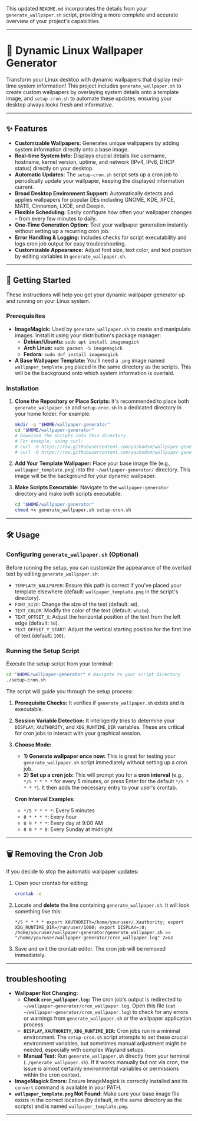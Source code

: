 This updated `README.md` incorporates the details from your `generate_wallpaper.sh` script, providing a more complete and accurate overview of your project's capabilities.

---

# 🌄 Dynamic Linux Wallpaper Generator

Transform your Linux desktop with dynamic wallpapers that display real-time system information! This project includes `generate_wallpaper.sh` to create custom wallpapers by overlaying system details onto a template image, and `setup-cron.sh` to automate these updates, ensuring your desktop always looks fresh and informative.

---

## ✨ Features

* **Customizable Wallpapers:** Generates unique wallpapers by adding system information directly onto a base image.
* **Real-time System Info:** Displays crucial details like username, hostname, kernel version, uptime, and network (IPv4, IPv6, DHCP status) directly on your desktop.
* **Automatic Updates:** The `setup-cron.sh` script sets up a cron job to periodically update your wallpaper, keeping the displayed information current.
* **Broad Desktop Environment Support:** Automatically detects and applies wallpapers for popular DEs including GNOME, KDE, XFCE, MATE, Cinnamon, LXDE, and Deepin.
* **Flexible Scheduling:** Easily configure how often your wallpaper changes – from every few minutes to daily.
* **One-Time Generation Option:** Test your wallpaper generation instantly without setting up a recurring cron job.
* **Error Handling & Logging:** Includes checks for script executability and logs cron job output for easy troubleshooting.
* **Customizable Appearance:** Adjust font size, text color, and text position by editing variables in `generate_wallpaper.sh`.

---

## 🚀 Getting Started

These instructions will help you get your dynamic wallpaper generator up and running on your Linux system.

### Prerequisites

* **ImageMagick:** Used by `generate_wallpaper.sh` to create and manipulate images. Install it using your distribution's package manager:
    * **Debian/Ubuntu:** `sudo apt install imagemagick`
    * **Arch Linux:** `sudo pacman -S imagemagick`
    * **Fedora:** `sudo dnf install imagemagick`
* **A Base Wallpaper Template:** You'll need a `.png` image named `wallpaper_template.png` placed in the same directory as the scripts. This will be the background onto which system information is overlaid.

### Installation

1.  **Clone the Repository or Place Scripts:**
    It's recommended to place both `generate_wallpaper.sh` and `setup-cron.sh` in a dedicated directory in your home folder. For example:

    ```bash
    mkdir -p "$HOME/wallpaper-generator"
    cd "$HOME/wallpaper-generator"
    # Download the scripts into this directory
    # For example, using curl:
    # curl -O https://raw.githubusercontent.com/yashodsm/wallpaper-generator-linux/main/generate_wallpaper.sh
    # curl -O https://raw.githubusercontent.com/yashodsm/wallpaper-generator-linux/main/setup-cron.sh
    ```

2.  **Add Your Template Wallpaper:**
    Place your base image file (e.g., `wallpaper_template.png`) into the `~/wallpaper-generator/` directory. This image will be the background for your dynamic wallpaper.

3.  **Make Scripts Executable:**
    Navigate to the `wallpaper-generator` directory and make both scripts executable:

    ```bash
    cd "$HOME/wallpaper-generator"
    chmod +x generate_wallpaper.sh setup-cron.sh
    ```

---

## 🛠️ Usage

### Configuring `generate_wallpaper.sh` (Optional)

Before running the setup, you can customize the appearance of the overlaid text by editing `generate_wallpaper.sh`:

* `TEMPLATE_WALLPAPER`: Ensure this path is correct if you've placed your template elsewhere (default: `wallpaper_template.png` in the script's directory).
* `FONT_SIZE`: Change the size of the text (default: `40`).
* `TEXT_COLOR`: Modify the color of the text (default: `white`).
* `TEXT_OFFSET_X`: Adjust the horizontal position of the text from the left edge (default: `50`).
* `TEXT_OFFSET_Y_START`: Adjust the vertical starting position for the first line of text (default: `100`).

### Running the Setup Script

Execute the setup script from your terminal:

```bash
cd "$HOME/wallpaper-generator" # Navigate to your script directory
./setup-cron.sh
```

The script will guide you through the setup process:

1.  **Prerequisite Checks:** It verifies if `generate_wallpaper.sh` exists and is executable.
2.  **Session Variable Detection:** It intelligently tries to determine your `DISPLAY`, `XAUTHORITY`, and `XDG_RUNTIME_DIR` variables. These are critical for cron jobs to interact with your graphical session.
3.  **Choose Mode:**
    * **1) Generate wallpaper once now:** This is great for testing your `generate_wallpaper.sh` script immediately without setting up a cron job.
    * **2) Set up a cron job:** This will prompt you for a **cron interval** (e.g., `*/5 * * * *` for every 5 minutes, or press Enter for the default `*/5 * * * *`). It then adds the necessary entry to your user's crontab.

    **Cron Interval Examples:**
    * `*/5 * * * *`: Every 5 minutes
    * `0 * * * *`: Every hour
    * `0 9 * * *`: Every day at 9:00 AM
    * `0 0 * * 0`: Every Sunday at midnight

---

## 🗑️ Removing the Cron Job

If you decide to stop the automatic wallpaper updates:

1.  Open your crontab for editing:
    ```bash
    crontab -e
    ```
2.  Locate and **delete** the line containing `generate_wallpaper.sh`. It will look something like this:
    ```
    */5 * * * * export XAUTHORITY=/home/youruser/.Xauthority; export XDG_RUNTIME_DIR=/run/user/1000; export DISPLAY=:0; /home/youruser/wallpaper-generator/generate_wallpaper.sh >> "/home/youruser/wallpaper-generator/cron_wallpaper.log" 2>&1
    ```
3.  Save and exit the crontab editor. The cron job will be removed immediately.

---

##  troubleshooting

* **Wallpaper Not Changing:**
    * **Check `cron_wallpaper.log`:** The cron job's output is redirected to `~/wallpaper-generator/cron_wallpaper.log`. Open this file (`cat ~/wallpaper-generator/cron_wallpaper.log`) to check for any errors or warnings from `generate_wallpaper.sh` or the wallpaper application process.
    * **`DISPLAY`, `XAUTHORITY`, `XDG_RUNTIME_DIR`:** Cron jobs run in a minimal environment. The `setup-cron.sh` script attempts to set these crucial environment variables, but sometimes manual adjustment might be needed, especially with complex Wayland setups.
    * **Manual Test:** Run `generate_wallpaper.sh` directly from your terminal (`./generate_wallpaper.sh`). If it works manually but not via cron, the issue is almost certainly environmental variables or permissions within the cron context.
* **ImageMagick Errors:** Ensure ImageMagick is correctly installed and its `convert` command is available in your PATH.
* **`wallpaper_template.png` Not Found:** Make sure your base image file exists in the correct location (by default, in the same directory as the scripts) and is named `wallpaper_template.png`.

---
